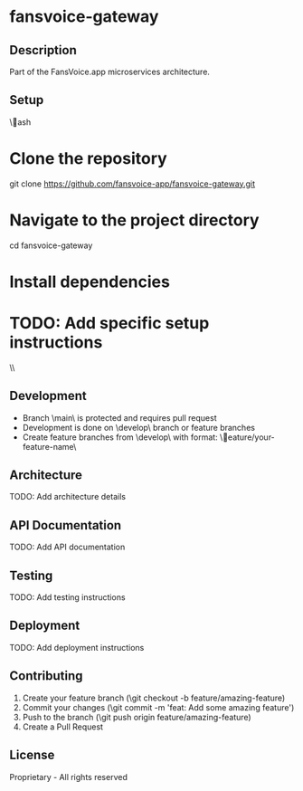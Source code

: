 ﻿# fansvoice-gateway

## Description
Part of the FansVoice.app microservices architecture.

## Setup
\\\ash
# Clone the repository
git clone https://github.com/fansvoice-app/fansvoice-gateway.git

# Navigate to the project directory
cd fansvoice-gateway

# Install dependencies
# TODO: Add specific setup instructions
\\\

## Development
- Branch \main\ is protected and requires pull request
- Development is done on \develop\ branch or feature branches
- Create feature branches from \develop\ with format: \eature/your-feature-name\

## Architecture
TODO: Add architecture details

## API Documentation
TODO: Add API documentation

## Testing
TODO: Add testing instructions

## Deployment
TODO: Add deployment instructions

## Contributing
1. Create your feature branch (\git checkout -b feature/amazing-feature\)
2. Commit your changes (\git commit -m 'feat: Add some amazing feature'\)
3. Push to the branch (\git push origin feature/amazing-feature\)
4. Create a Pull Request

## License
Proprietary - All rights reserved
